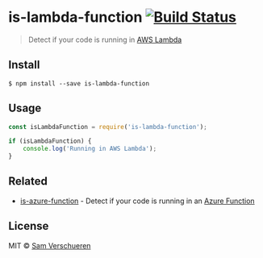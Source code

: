 # is-lambda-function [![Build Status](https://travis-ci.org/SamVerschueren/is-lambda-function.svg?branch=master)](https://travis-ci.org/SamVerschueren/is-lambda-function)

> Detect if your code is running in [AWS Lambda](https://aws.amazon.com/lambda/)


## Install

```
$ npm install --save is-lambda-function
```


## Usage

```js
const isLambdaFunction = require('is-lambda-function');

if (isLambdaFunction) {
	console.log('Running in AWS Lambda');
}
```


## Related
- [is-azure-function](https://github.com/SamVerschueren/is-azure-function) - Detect if your code is running in an [Azure Function](https://azure.microsoft.com/en-us/services/functions/)


## License

MIT © [Sam Verschueren](https://github.com/SamVerschueren)
